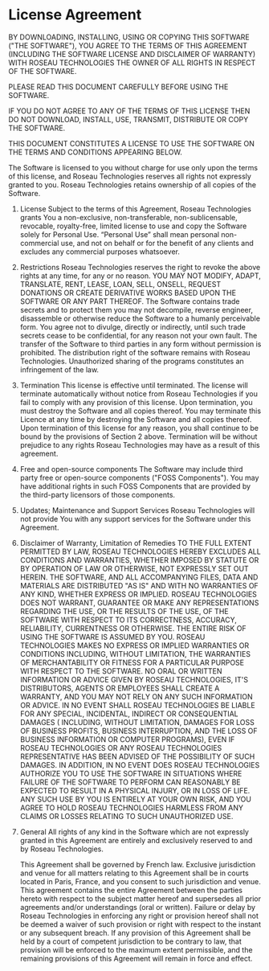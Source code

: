 # License Agreement

BY DOWNLOADING, INSTALLING, USING OR COPYING THIS SOFTWARE ("THE SOFTWARE"), YOU AGREE TO THE TERMS OF THIS AGREEMENT
(INCLUDING THE SOFTWARE LICENSE AND DISCLAIMER OF WARRANTY) WITH ROSEAU TECHNOLOGIES THE OWNER OF ALL RIGHTS IN RESPECT
OF THE SOFTWARE.

PLEASE READ THIS DOCUMENT CAREFULLY BEFORE USING THE SOFTWARE.

IF YOU DO NOT AGREE TO ANY OF THE TERMS OF THIS LICENSE THEN DO NOT DOWNLOAD, INSTALL, USE, TRANSMIT, DISTRIBUTE OR COPY
THE SOFTWARE.

THIS DOCUMENT CONSTITUTES A LICENSE TO USE THE SOFTWARE ON THE TERMS AND CONDITIONS APPEARING BELOW.

The Software is licensed to you without charge for use only upon the terms of this license, and Roseau Technologies
reserves all rights not expressly granted to you. Roseau Technologies retains ownership of all copies of the Software.

1. License Subject to the terms of this Agreement, Roseau Technologies grants You a non-exclusive, non-transferable,
   non-sublicensable, revocable, royalty-free, limited license to use and copy the Software solely for Personal Use.
   “Personal Use” shall mean personal non-commercial use, and not on behalf or for the benefit of any clients and
   excludes any commercial purposes whatsoever.

2. Restrictions Roseau Technologies reserves the right to revoke the above rights at any time, for any or no reason. YOU
   MAY NOT MODIFY, ADAPT, TRANSLATE, RENT, LEASE, LOAN, SELL, ONSELL, REQUEST DONATIONS OR CREATE DERIVATIVE WORKS BASED
   UPON THE SOFTWARE OR ANY PART THEREOF. The Software contains trade secrets and to protect them you may not decompile,
   reverse engineer, disassemble or otherwise reduce the Software to a humanly perceivable form. You agree not to
   divulge, directly or indirectly, until such trade secrets cease to be confidential, for any reason not your own
   fault. The transfer of the Software to third parties in any form without permission is prohibited. The distribution
   right of the software remains with Roseau Technologies. Unauthorized sharing of the programs constitutes an
   infringement of the law.

3. Termination This license is effective until terminated. The license will terminate automatically without notice from
   Roseau Technologies if you fail to comply with any provision of this license. Upon termination, you must destroy the
   Software and all copies thereof. You may terminate this Licence at any time by destroying the Software and all copies
   thereof. Upon termination of this license for any reason, you shall continue to be bound by the provisions of Section
   2 above. Termination will be without prejudice to any rights Roseau Technologies may have as a result of this
   agreement.

4. Free and open-source components The Software may include third party free or open-source components ("FOSS
   Components"). You may have additional rights in such FOSS Components that are provided by the third-party licensors
   of those components.

5. Updates; Maintenance and Support Services Roseau Technologies will not provide You with any support services for the
   Software under this Agreement.

6. Disclaimer of Warranty, Limitation of Remedies TO THE FULL EXTENT PERMITTED BY LAW, ROSEAU TECHNOLOGIES HEREBY
   EXCLUDES ALL CONDITIONS AND WARRANTIES, WHETHER IMPOSED BY STATUTE OR BY OPERATION OF LAW OR OTHERWISE, NOT EXPRESSLY
   SET OUT HEREIN. THE SOFTWARE, AND ALL ACCOMPANYING FILES, DATA AND MATERIALS ARE DISTRIBUTED "AS IS" AND WITH NO
   WARRANTIES OF ANY KIND, WHETHER EXPRESS OR IMPLIED. ROSEAU TECHNOLOGIES DOES NOT WARRANT, GUARANTEE OR MAKE ANY
   REPRESENTATIONS REGARDING THE USE, OR THE RESULTS OF THE USE, OF THE SOFTWARE WITH RESPECT TO ITS CORRECTNESS,
   ACCURACY, RELIABILITY, CURRENTNESS OR OTHERWISE. THE ENTIRE RISK OF USING THE SOFTWARE IS ASSUMED BY YOU. ROSEAU
   TECHNOLOGIES MAKES NO EXPRESS OR IMPLIED WARRANTIES OR CONDITIONS INCLUDING, WITHOUT LIMITATION, THE WARRANTIES OF
   MERCHANTABILITY OR FITNESS FOR A PARTICULAR PURPOSE WITH RESPECT TO THE SOFTWARE. NO ORAL OR WRITTEN INFORMATION OR
   ADVICE GIVEN BY ROSEAU TECHNOLOGIES, IT'S DISTRIBUTORS, AGENTS OR EMPLOYEES SHALL CREATE A WARRANTY, AND YOU MAY NOT
   RELY ON ANY SUCH INFORMATION OR ADVICE. IN NO EVENT SHALL ROSEAU TECHNOLOGIES BE LIABLE FOR ANY SPECIAL, INCIDENTAL,
   INDIRECT OR CONSEQUENTIAL DAMAGES ( INCLUDING, WITHOUT LIMITATION, DAMAGES FOR LOSS OF BUSINESS PROFITS, BUSINESS
   INTERRUPTION, AND THE LOSS OF BUSINESS INFORMATION OR COMPUTER PROGRAMS), EVEN IF ROSEAU TECHNOLOGIES OR ANY ROSEAU
   TECHNOLOGIES REPRESENTATIVE HAS BEEN ADVISED OF THE POSSIBILITY OF SUCH DAMAGES. IN ADDITION, IN NO EVENT DOES ROSEAU
   TECHNOLOGIES AUTHORIZE YOU TO USE THE SOFTWARE IN SITUATIONS WHERE FAILURE OF THE SOFTWARE TO PERFORM CAN REASONABLY
   BE EXPECTED TO RESULT IN A PHYSICAL INJURY, OR IN LOSS OF LIFE. ANY SUCH USE BY YOU IS ENTIRELY AT YOUR OWN RISK, AND
   YOU AGREE TO HOLD ROSEAU TECHNOLOGIES HARMLESS FROM ANY CLAIMS OR LOSSES RELATING TO SUCH UNAUTHORIZED USE.

7. General All rights of any kind in the Software which are not expressly granted in this Agreement are entirely and
   exclusively reserved to and by Roseau Technologies.

   This Agreement shall be governed by French law. Exclusive jurisdiction and venue for all matters relating to this
   Agreement shall be in courts located in Paris, France, and you consent to such jurisdiction and venue. This agreement
   contains the entire Agreement between the parties hereto with respect to the subject matter hereof and supersedes all
   prior agreements and/or understandings (oral or written). Failure or delay by Roseau Technologies in enforcing any
   right or provision hereof shall not be deemed a waiver of such provision or right with respect to the instant or any
   subsequent breach. If any provision of this Agreement shall be held by a court of competent jurisdiction to be
   contrary to law, that provision will be enforced to the maximum extent permissible, and the remaining provisions of
   this Agreement will remain in force and effect.
